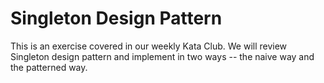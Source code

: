 ﻿# Singleton Design Pattern

This is an exercise covered in our weekly Kata Club. We will review Singleton design pattern and implement in two ways -- the naive way and the patterned way.
